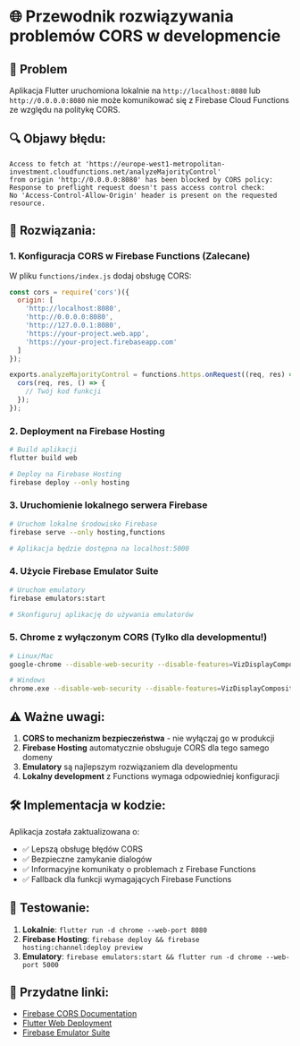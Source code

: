 # 🌐 Przewodnik rozwiązywania problemów CORS w developmencie

## 🚨 Problem
Aplikacja Flutter uruchomiona lokalnie na `http://localhost:8080` lub `http://0.0.0.0:8080` nie może komunikować się z Firebase Cloud Functions ze względu na politykę CORS.

## 🔍 Objawy błędu:
```
Access to fetch at 'https://europe-west1-metropolitan-investment.cloudfunctions.net/analyzeMajorityControl' 
from origin 'http://0.0.0.0:8080' has been blocked by CORS policy: 
Response to preflight request doesn't pass access control check: 
No 'Access-Control-Allow-Origin' header is present on the requested resource.
```

## 🔧 Rozwiązania:

### 1. **Konfiguracja CORS w Firebase Functions** (Zalecane)

W pliku `functions/index.js` dodaj obsługę CORS:

```javascript
const cors = require('cors')({
  origin: [
    'http://localhost:8080',
    'http://0.0.0.0:8080',
    'http://127.0.0.1:8080',
    'https://your-project.web.app',
    'https://your-project.firebaseapp.com'
  ]
});

exports.analyzeMajorityControl = functions.https.onRequest((req, res) => {
  cors(req, res, () => {
    // Twój kod funkcji
  });
});
```

### 2. **Deployment na Firebase Hosting**

```bash
# Build aplikacji
flutter build web

# Deploy na Firebase Hosting
firebase deploy --only hosting
```

### 3. **Uruchomienie lokalnego serwera Firebase**

```bash
# Uruchom lokalne środowisko Firebase
firebase serve --only hosting,functions

# Aplikacja będzie dostępna na localhost:5000
```

### 4. **Użycie Firebase Emulator Suite**

```bash
# Uruchom emulatory
firebase emulators:start

# Skonfiguruj aplikację do używania emulatorów
```

### 5. **Chrome z wyłączonym CORS** (Tylko dla developmentu!)

```bash
# Linux/Mac
google-chrome --disable-web-security --disable-features=VizDisplayCompositor --user-data-dir=/tmp/chrome_dev_session

# Windows
chrome.exe --disable-web-security --disable-features=VizDisplayCompositor --user-data-dir=c:\temp\chrome_dev_session
```

## ⚠️ Ważne uwagi:

1. **CORS to mechanizm bezpieczeństwa** - nie wyłączaj go w produkcji
2. **Firebase Hosting** automatycznie obsługuje CORS dla tego samego domeny
3. **Emulatory** są najlepszym rozwiązaniem dla developmentu
4. **Lokalny development** z Functions wymaga odpowiedniej konfiguracji

## 🛠️ Implementacja w kodzie:

Aplikacja została zaktualizowana o:
- ✅ Lepszą obsługę błędów CORS
- ✅ Bezpieczne zamykanie dialogów
- ✅ Informacyjne komunikaty o problemach z Firebase Functions
- ✅ Fallback dla funkcji wymagających Firebase Functions

## 📱 Testowanie:

1. **Lokalnie**: `flutter run -d chrome --web-port 8080`
2. **Firebase Hosting**: `firebase deploy && firebase hosting:channel:deploy preview`
3. **Emulatory**: `firebase emulators:start && flutter run -d chrome --web-port 5000`

## 🔗 Przydatne linki:

- [Firebase CORS Documentation](https://firebase.google.com/docs/functions/http-events#cors)
- [Flutter Web Deployment](https://docs.flutter.dev/deployment/web)
- [Firebase Emulator Suite](https://firebase.google.com/docs/emulator-suite)
